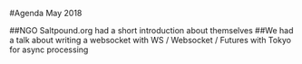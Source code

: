 #Agenda May 2018

##NGO Saltpound.org had a short introduction about themselves
##We had a talk about writing a websocket with WS / Websocket / Futures with Tokyo for async processing
